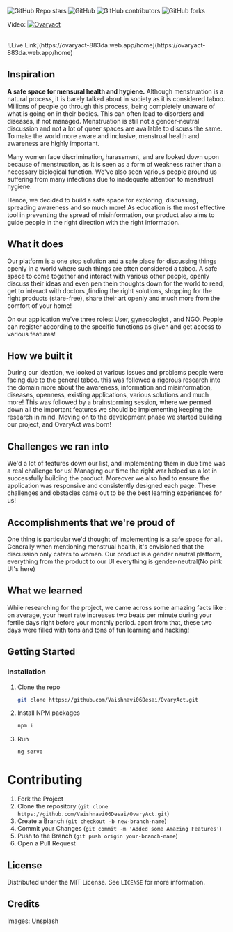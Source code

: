 
![GitHub Repo stars](https://img.shields.io/github/stars/Vaishnavi06Desai/OvaryAct?style=for-the-badge)
![GitHub](https://img.shields.io/github/license/Vaishnavi06Desai/OvaryAct?color=%23ffff00&style=for-the-badge)
![GitHub contributors](https://img.shields.io/github/contributors/Vaishnavi06Desai/OvaryAct?color=%00b3b3&style=for-the-badge)
![GitHub forks](https://img.shields.io/github/forks/Vaishnavi06Desai/OvaryAct?color=%23ff69b4&style=for-the-badge)

Video:
[![Ovaryact](https://img.youtube.com/vi/CUsbxoXYFGk/0.jpg)](http://www.youtube.com/watch?v=CUsbxoXYFGk)

<br>
![Live Link](https://ovaryact-883da.web.app/home](https://ovaryact-883da.web.app/home)

## Inspiration
**A safe space for mensural health and hygiene.**
Although menstruation is a natural process, it is barely talked about in society as it is considered taboo. Millions of people go through this process, being completely unaware of what is going on in their bodies. This can often lead to disorders and diseases, if not managed. Menstruation is still not a gender-neutral discussion and not a lot of queer spaces are available to discuss the same. To make the world more aware and inclusive, menstrual health and awareness are highly important.

Many women face discrimination, harassment, and are looked down upon because of menstruation, as it is seen as a form of weakness rather than a necessary biological function. We've also seen various people around us suffering from many infections due to inadequate attention to menstrual hygiene.

Hence, we decided to build a safe space for exploring, discussing, spreading awareness and so much more! As education is the most effective tool in preventing the spread of misinformation, our product also aims to guide people in the right direction with the right information.

## What it does
Our platform is a one stop solution and a safe place for discussing things openly in a world where such things are often considered a taboo. A safe space to come together and interact with various other people, openly discuss their ideas and even pen thein thoughts down for the world to read, get to interact with doctors ,finding the right solutions, shopping for the right products (stare-free), share their art openly and much more from the comfort of your home! 

On our application we've three roles: User, gynecologist , and NGO. People can register according to the specific functions as given and get access to various features!

## How we built it
During our ideation, we looked at various issues and problems people were facing due to the general taboo. this was followed a rigorous research into the domain more about the awareness, information and misinformation, diseases, openness, existing applications, various solutions and much more! This was followed by a brainstorming session, where we penned down all the important features we should be implementing keeping the research in mind. Moving on to the development phase we started building our project, and OvaryAct was born!

## Challenges we ran into
We'd a lot of features down our list, and implementing them in due time was a real challenge for us! Managing our time the right war helped us a lot in successfully building the product. Moreover we also had to ensure the application was responsive and consistently designed each page. These challenges and obstacles came out to be the best learning experiences for us!

## Accomplishments that we're proud of
One thing is particular we'd thought of implementing is a safe space for all. Generally when mentioning menstrual health, it's envisioned that the discussion only caters to women. Our product is a gender neutral platform, everything from the product to our UI everything is gender-neutral(No pink UI's here)

## What we learned
While researching for the project, we came across some amazing facts like : on average, your heart rate increases two beats per minute during your fertile days right before your monthly period. apart from that, these two days were filled with tons and tons of fun learning and hacking!


## Getting Started

### Installation

1. Clone the repo
   ```sh
   git clone https://github.com/Vaishnavi06Desai/OvaryAct.git
   ```
2. Install NPM packages
   ```sh
   npm i 
   ```
3. Run 
   ```
   ng serve
   ```
# Contributing

1. Fork the Project
2. Clone the repository (`git clone https://github.com/Vaishnavi06Desai/OvaryAct.git`)
3. Create a Branch (`git checkout -b new-branch-name`)
4. Commit your Changes (`git commit -m 'Added some Amazing Features'`)
5. Push to the Branch (`git push origin your-branch-name`)
6. Open a Pull Request

<!-- LICENSE -->
## License

Distributed under the MIT License. See `LICENSE` for more information.

## Credits
Images:  Unsplash


